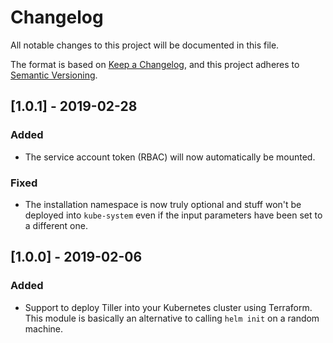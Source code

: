 # Changelog

All notable changes to this project will be documented in this file.

The format is based on [Keep a Changelog](https://keepachangelog.com/en/1.0.0/),
and this project adheres to [Semantic Versioning](https://semver.org/spec/v2.0.0.html).

## [1.0.1] - 2019-02-28

### Added

- The service account token (RBAC) will now automatically be mounted.

### Fixed

- The installation namespace is now truly optional and stuff won't
  be deployed into `kube-system` even if the input parameters have
  been set to a different one.

## [1.0.0] - 2019-02-06

### Added

- Support to deploy Tiller into your Kubernetes cluster using Terraform.
  This module is basically an alternative to calling `helm init` on a random
  machine.
